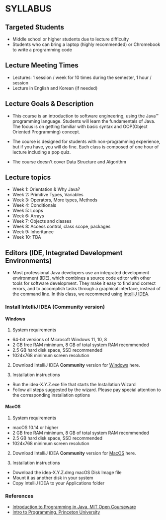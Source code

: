 # SYLLABUS

## Targeted Students
- Middle school or higher students due to lecture difficulty
- Students who can bring a laptop (highly recommended) or Chromebook to write a programming code

## Lecture Meeting Times
- Lectures: 1 session / week for 10 times during the semester, 1 hour / session
- Lecture in English and Korean (if needed)

## Lecture Goals & Description
- This course is an introduction to software engineering, using the Java™ programming language. Students will learn the fundamentals of Java. The focus is on getting familiar with basic syntax and OOP(Object Oriented Programming) concept.

- The course is designed for students with non-programming experience, but if you have, you will do fine. Each class is composed of one hour of lecture including a pop quiz.

- The course doesn't cover Data Structure and Algorithm

## Lecture topics
- Week 1: Orientation & Why Java?
- Week 2: Primitive Types, Variables
- Week 3: Operators, More types, Methods
- Week 4: Conditionals
- Week 5: Loops
- Week 6: Arrays
- Week 7: Objects and classes
- Week 8: Access control, class scope, packages
- Week 9: Inheritance
- Week 10: TBA

## Editors (IDE, Integrated Development Environments)
- Most professional Java developers use an integrated development environment (IDE), which combines a source code editor with other tools for software development. They make it easy to find and correct errors, and to accomplish tasks through a graphical interface, instead of the command line. In this class, we recommend using [IntelliJ IDEA](https://www.jetbrains.com/idea/).


### Install IntelliJ IDEA (Community version)
#### Windows
1. System requirements
  - 64-bit versions of Microsoft Windows 11, 10, 8
  - 2 GB free RAM minimum, 8 GB of total system RAM recommended
  - 2.5 GB hard disk space, SSD recommended
  - 1024x768 minimum screen resolution

2. Download IntelliJ IDEA **Community** version for [Windows](https://www.jetbrains.com/idea/download/#section=windows) here.

3. Installation instructions
  - Run the idea-X.Y.Z.exe file that starts the Installation Wizard
  - Follow all steps suggested by the wizard. Please pay special attention to the corresponding installation options

#### MacOS
1. System requirements
  - macOS 10.14 or higher
  - 2 GB free RAM minimum, 8 GB of total system RAM recommended
  - 2.5 GB hard disk space, SSD recommended
  - 1024x768 minimum screen resolution

2. Download IntelliJ IDEA **Community** version for [MacOS](https://www.jetbrains.com/idea/download/#section=mac) here.

3. Installation instructions
  - Download the idea-X.Y.Z.dmg macOS Disk Image file
  - Mount it as another disk in your system
  - Copy IntelliJ IDEA to your Applications folder

### References
- [Introduction to Programming in Java, MIT Open Courseware](https://ocw.mit.edu/courses/6-092-introduction-to-programming-in-java-january-iap-2010/)
- [Intro to Programming, Princeton University](https://introcs.cs.princeton.edu/java/lectures/)

